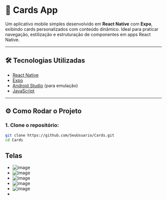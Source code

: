 # 📱 Cards App

Um aplicativo mobile simples desenvolvido em **React Native** com **Expo**, exibindo cards personalizados com conteúdo dinâmico. Ideal para praticar navegação, estilização e estruturação de componentes em apps React Native.

---

## 🛠️ Tecnologias Utilizadas

- [React Native](https://reactnative.dev/)
- [Expo](https://expo.dev/)
- [Android Studio](https://developer.android.com/studio) (para emulação)
- [JavaScript](https://developer.mozilla.org/en-US/docs/Web/JavaScript)

---

## ⚙️ Como Rodar o Projeto

### 1. Clone o repositório:
```bash
git clone https://github.com/SeuUsuario/Cards.git
cd Cards
```
## Telas 
- ![image](https://github.com/user-attachments/assets/ad5fd9bd-6d00-4c1c-a64a-c65258b7e175)
- ![image](https://github.com/user-attachments/assets/b2eb99a5-8388-4a8d-8b3b-155bb51f7e97)
- ![image](https://github.com/user-attachments/assets/1ab6b76f-bc0d-42c0-8239-82f1e7ceca4b)
- ![image](https://github.com/user-attachments/assets/f513225f-bb8f-440c-983b-88dcc42030b5)
- ![image](https://github.com/user-attachments/assets/2542ffc4-bd11-4377-8ec6-73198761a7de)
- 




